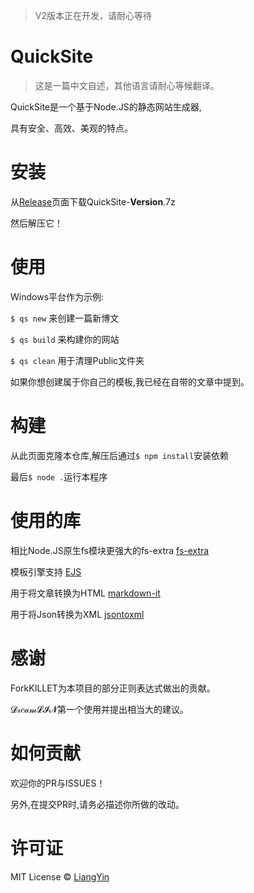 > V2版本正在开发，请耐心等待
# QuickSite
> 这是一篇中文自述，其他语言请耐心等候翻译。

QuickSite是一个基于Node.JS的静态网站生成器,

具有安全、高效、美观的特点。

# 安装
从[Release](https://github.com/LiangYin233/QuickSite/releases)页面下载QuickSite-**Version**.7z

然后解压它！

# 使用
Windows平台作为示例:

`$ qs new` 来创建一篇新博文

`$ qs build` 来构建你的网站

`$ qs clean` 用于清理Public文件夹

如果你想创建属于你自己的模板,我已经在自带的文章中提到。

# 构建
从此页面克隆本仓库,解压后通过`$ npm install`安装依赖

最后`$ node .`运行本程序

# 使用的库
相比Node.JS原生fs模块更强大的fs-extra
[fs-extra](https://github.com/jprichardson/node-fs-extra)

模板引擎支持
[EJS](https://github.com/mde/ejs)

用于将文章转换为HTML
[markdown-it](https://github.com/markdown-it/markdown-it)

用于将Json转换为XML 
[jsontoxml](https://github.com/ken-franken/node-jsontoxml)

# 感谢

ForkKILLET为本项目的部分正则表达式做出的贡献。

𝓓𝓇𝑒𝒶𝓂𝓛𝓘𝓝第一个使用并提出相当大的建议。

# 如何贡献
欢迎你的PR与ISSUES！

另外,在提交PR时,请务必描述你所做的改动。

# 许可证
MIT License © [LiangYin](https://github.com/LiangYin233)
